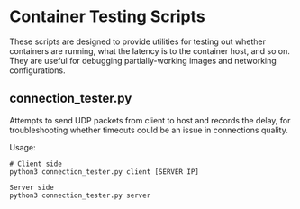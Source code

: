 # Container Testing Scripts

These scripts are designed to provide utilities for testing out whether containers are running, what the latency is to the container host, and so on. They are useful for debugging partially-working images and networking configurations.

## connection_tester.py

Attempts to send UDP packets from client to host and records the delay, for troubleshooting whether timeouts could be an issue in connections quality.

Usage:
```
# Client side
python3 connection_tester.py client [SERVER IP]

Server side
python3 connection_tester.py server
```

